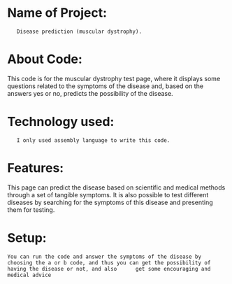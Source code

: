 # Name of Project:
       Disease prediction (muscular dystrophy).
# About Code:
This code is for the muscular dystrophy test page, where it displays some questions related to the symptoms of the disease and, based on the answers yes or no, predicts the possibility of the disease.
# Technology used:
       I only used assembly language to write this code.
# Features:
 This page can predict the disease based on scientific and medical methods through a set of tangible symptoms. It is also possible to test different diseases by searching for the symptoms of this disease and presenting them for testing.
 # Setup:
    You can run the code and answer the symptoms of the disease by choosing the a or b code, and thus you can get the possibility of having the disease or not, and also      get some encouraging and medical advice
